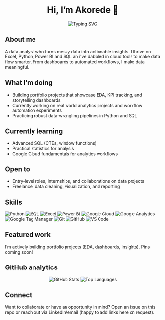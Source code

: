 <!-- Special README: this file appears on your GitHub profile -->

<div align="center">

# Hi, I’m Akorede 👋

[![Typing SVG](https://readme-typing-svg.demolab.com?font=Fira+Code&pause=900&color=00BFA6&center=true&vCenter=true&width=700&lines=Entry-level+Data+Analyst;Python+%7C+SQL+%7C+Excel+%7C+Power+BI;Google+Cloud+%7C+Google+Analytics+%7C+Tag+Manager)](https://github.com/Akorede-Q)

</div>

## About me
A data analyst who turns messy data into actionable insights. I thrive on Excel, Python, Power BI and SQL an i've dabbled in cloud tools to make data flow smarter. From dashboards to automated workflows, I make data meaningful. 

## What I’m doing
- Building portfolio projects that showcase EDA, KPI tracking, and storytelling dashboards
- Currently working on real world analytics projects and workflow automation experiments
- Practicing robust data‑wrangling pipelines in Python and SQL

## Currently learning
- Advanced SQL (CTEs, window functions)
- Practical statistics for analysis
- Google Cloud fundamentals for analytics workflows

## Open to
- Entry‑level roles, internships, and collaborations on data projects
- Freelance: data cleaning, visualization, and reporting

## Skills
<div align="left">

<!-- Core Analysis -->
<img alt="Python" src="https://img.shields.io/badge/Python-3776AB?style=for-the-badge&logo=python&logoColor=white"/>
<img alt="SQL" src="https://img.shields.io/badge/SQL-025E8C?style=for-the-badge&logo=database&logoColor=white"/>
<img alt="Excel" src="https://img.shields.io/badge/Microsoft%20Excel-217346?style=for-the-badge&logo=microsoft-excel&logoColor=white"/>
<img alt="Power BI" src="https://img.shields.io/badge/Power%20BI-F2C811?style=for-the-badge&logo=power%20bi&logoColor=black"/>

<!-- Cloud & Marketing Analytics -->
<img alt="Google Cloud" src="https://img.shields.io/badge/Google%20Cloud-4285F4?style=for-the-badge&logo=googlecloud&logoColor=white"/>
<img alt="Google Analytics" src="https://img.shields.io/badge/Google%20Analytics-E37400?style=for-the-badge&logo=google%20analytics&logoColor=white"/>
<img alt="Google Tag Manager" src="https://img.shields.io/badge/Google%20Tag%20Manager-246FDB?style=for-the-badge&logo=google%20tag%20manager&logoColor=white"/>

<!-- Tools -->
<img alt="Git" src="https://img.shields.io/badge/Git-F05032?style=for-the-badge&logo=git&logoColor=white"/>
<img alt="GitHub" src="https://img.shields.io/badge/GitHub-181717?style=for-the-badge&logo=github&logoColor=white"/>
<img alt="VS Code" src="https://img.shields.io/badge/VS%20Code-007ACC?style=for-the-badge&logo=visual-studio-code&logoColor=white"/>

</div>

## Featured work
I’m actively building portfolio projects (EDA, dashboards, insights). Pins coming soon!

## GitHub analytics
<div align="center">
  <img alt="GitHub Stats" src="https://github-readme-stats.vercel.app/api?username=Akorede-Q&show_icons=true&theme=tokyonight&hide_border=true" />
  <img alt="Top Languages" src="https://github-readme-stats.vercel.app/api/top-langs/?username=Akorede-Q&layout=compact&theme=tokyonight&hide_border=true" />
</div>

## Connect
Want to collaborate or have an opportunity in mind? Open an issue on this repo or reach out via LinkedIn/email (happy to add links here on request).
